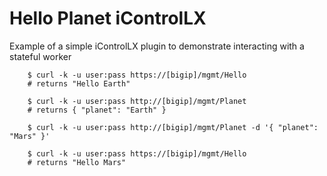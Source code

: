 # Hello Planet iControlLX

Example of a simple iControlLX plugin to demonstrate interacting with a stateful worker

```
    $ curl -k -u user:pass https://[bigip]/mgmt/Hello
    # returns "Hello Earth"

    $ curl -k -u user:pass http://[bigip]/mgmt/Planet
    # returns { "planet": "Earth" }

    $ curl -k -u user:pass http://[bigip]/mgmt/Planet -d '{ "planet": "Mars" }'

    $ curl -k -u user:pass https://[bigip]/mgmt/Hello
    # returns "Hello Mars"
```